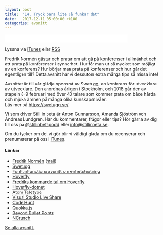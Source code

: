 ```yaml
---
layout: post
title:  "14. Tryck bara lite så funkar det"
date:   2017-12-11 05:00:00 +0100
categories: avsnitt
---
```

<iframe style="border: none" src="//html5-player.libsyn.com/embed/episode/id/6029881/height/26/width/400/theme/standard-mini/autonext/no/thumbnail/no/autoplay/no/preload/no/no_addthis/no/direction/backward/no-cache/true/" height="26" width="400" scrolling="no"  allowfullscreen webkitallowfullscreen mozallowfullscreen oallowfullscreen msallowfullscreen></iframe>
<p>Lyssna via <a href="https://itunes.apple.com/se/podcast/still-in-beta/id1174070946">iTunes</a> eller <a href="http://stillinbeta.libsyn.com/rss">RSS</a></p>
<p>Fredrik Norm&eacute;n g&auml;star och pratar om att g&aring; p&aring; konferenser i allm&auml;nhet och att prata på konferenser i synnerhet. Hur f&aring;r man ut s&aring; mycket som m&ouml;jligt av en konferens? Hur b&ouml;rjar man prata p&aring; konferenser och hur g&aring;r det egentligen till? Detta avsnitt har vi dessutom extra m&aring;nga tips s&aring; missa inte!</p>
<p>Avsnittet &auml;r till v&aring;r gl&auml;dje sponsrat av Swetugg, en konferens f&ouml;r utvecklare av utvecklare. Den anordnas &aring;rligen i Stockholm, och 2018 g&aring;r den av stapeln 8-9 februari med &ouml;ver 40 talare som kommer prata om b&aring;de h&aring;rda och mjuka &auml;mnen p&aring; m&aring;nga olika kunskapsniv&aring;er. <br />L&auml;s mer p&aring; <a href="https://swetugg.se/">https://swetugg.se/</a></p>
<p>Vi som driver Still in beta &auml;r Anton Gunnarsson, Amanda Sj&ouml;str&ouml;m och Andreas Lundgren. Har du kommentarer, fr&aring;gor eller tips? H&ouml;r g&auml;rna av dig till oss p&aring;&nbsp;<a href="http://twitter.com/stillinbetapodd">@stillinbetapodd</a>&nbsp;eller&nbsp;<a href="mailto:info@stillinbeta.se">info@stillinbeta.se</a>.</p>
<p>Om du tycker om det vi g&ouml;r blir vi v&auml;ldigt glada om du recenserar och prenumererar p&aring; oss i <a href="https://itunes.apple.com/se/podcast/id1174070946">iTunes</a>.</p>
<h4>L&auml;nkar</h4>
<ul>
<li><a href="https://twitter.com/fredrikn" target="_blank" rel="noopener">Fredrik Norm&eacute;n</a> (<a href="mailto:fredrik.normen@squeed.com">mail</a>)</li>
<li><a href="https://swetugg.se/" target="_blank" rel="noopener">Swetugg</a></li>
<li><a href="https://www.youtube.com/watch?v=Eu35xM76kKY" target="_blank" rel="noopener">FunFunFunctions avsnitt om enhetstestning</a></li>
<li><a href="https://hoverfly.io" target="_blank" rel="noopener">Hoverfly</a></li>
<li><a href="https://swetugg.se/swetugg-2018/speakers/fredrik-normen" target="_blank" rel="noopener">Fredriks kommande tal om Hoverfly</a></li>
<li><a href="https://github.com/fredrikn/hoverfly-dotnet" target="_blank" rel="noopener">Hoverfly-dotnet</a></li>
<li><a href="https://teletype.atom.io" target="_blank" rel="noopener">Atom Teletype</a></li>
<li><a href="https://code.visualstudio.com/blogs/2017/11/15/live-share" target="_blank" rel="noopener">Visual Studio Live Share</a></li>
<li><a href="https://www.codehunt.com" target="_blank" rel="noopener">Code Hunt</a></li>
<li><a href="https://quokkajs.com" target="_blank" rel="noopener">Quokka.js</a></li>
<li><a href="http://beyondbulletpoints.com" target="_blank" rel="noopener">Beyond Bullet Points</a></li>
<li><a href="http://www.ncrunch.net" target="_blank" rel="noopener">NCrunch</a></li>
</ul>

[Se alla avsnitt.](/)
